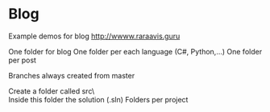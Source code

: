 # Blog
Example demos for blog http://wwww.raraavis.guru

One folder for blog 
  One folder per each language (C#, Python,...) 
    One folder per post 
    
Branches always created from master

Create a folder called src\  
Inside this folder the solution (.sln) 
Folders per project
